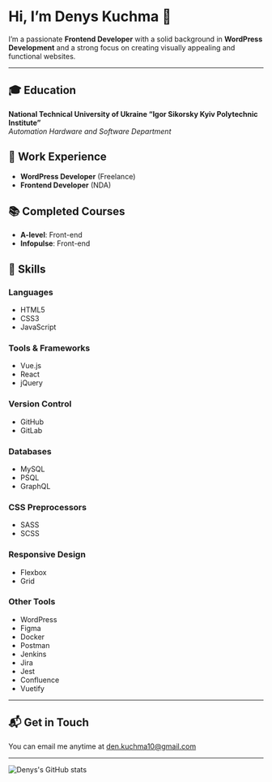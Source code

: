 # Hi, I’m Denys Kuchma 👋

I’m a passionate **Frontend Developer** with a solid background in **WordPress Development** and a strong focus on creating visually appealing and functional websites.

---

## 🎓 Education
**National Technical University of Ukraine “Igor Sikorsky Kyiv Polytechnic Institute”**  
*Automation Hardware and Software Department*

## 💼 Work Experience
- **WordPress Developer** (Freelance)
- **Frontend Developer** (NDA)

## 📚 Completed Courses
- **A-level**: Front-end
- **Infopulse**: Front-end

## 🔧 Skills

### Languages
- HTML5
- CSS3
- JavaScript

### Tools & Frameworks
- Vue.js
- React
- jQuery

### Version Control
- GitHub
- GitLab

### Databases
- MySQL
- PSQL
- GraphQL

### CSS Preprocessors
- SASS
- SCSS

### Responsive Design
- Flexbox
- Grid

### Other Tools
- WordPress
- Figma
- Docker
- Postman
- Jenkins
- Jira
- Jest
- Confluence
- Vuetify

---

## 📬 Get in Touch
You can email me anytime at [den.kuchma10@gmail.com](mailto:den.kuchma10@gmail.com)

---

![Denys's GitHub stats](https://github-readme-stats.vercel.app/api?username=yourusername&show_icons=true&theme=radical)

